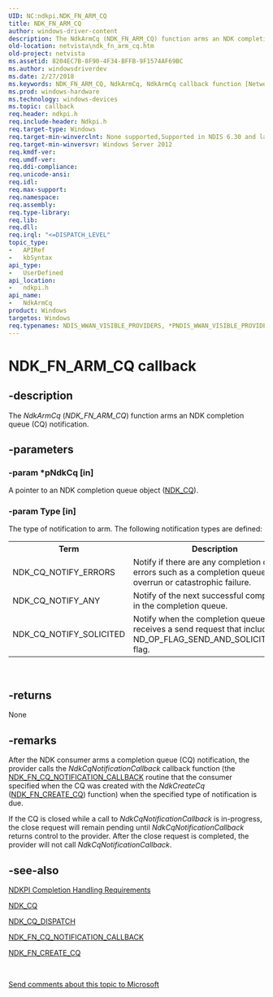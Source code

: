 ```yaml
---
UID: NC:ndkpi.NDK_FN_ARM_CQ
title: NDK_FN_ARM_CQ
author: windows-driver-content
description: The NdkArmCq (NDK_FN_ARM_CQ) function arms an NDK completion queue (CQ) notification.
old-location: netvista\ndk_fn_arm_cq.htm
old-project: netvista
ms.assetid: 8204EC7B-8F90-4F34-BFFB-9F1574AF69BC
ms.author: windowsdriverdev
ms.date: 2/27/2018
ms.keywords: NDK_FN_ARM_CQ, NdkArmCq, NdkArmCq callback function [Network Drivers Starting with Windows Vista], ndkpi/NdkArmCq, netvista.ndk_fn_arm_cq
ms.prod: windows-hardware
ms.technology: windows-devices
ms.topic: callback
req.header: ndkpi.h
req.include-header: Ndkpi.h
req.target-type: Windows
req.target-min-winverclnt: None supported,Supported in NDIS 6.30 and later.
req.target-min-winversvr: Windows Server 2012
req.kmdf-ver: 
req.umdf-ver: 
req.ddi-compliance: 
req.unicode-ansi: 
req.idl: 
req.max-support: 
req.namespace: 
req.assembly: 
req.type-library: 
req.lib: 
req.dll: 
req.irql: "<=DISPATCH_LEVEL"
topic_type:
-	APIRef
-	kbSyntax
api_type:
-	UserDefined
api_location:
-	ndkpi.h
api_name:
-	NdkArmCq
product: Windows
targetos: Windows
req.typenames: NDIS_WWAN_VISIBLE_PROVIDERS, *PNDIS_WWAN_VISIBLE_PROVIDERS
---
```


# NDK_FN_ARM_CQ callback


## -description


The <i>NdkArmCq</i> (<i>NDK_FN_ARM_CQ</i>) function arms an NDK completion queue (CQ) notification. 


## -parameters




### -param *pNdkCq [in]

A pointer to an NDK completion queue object (<a href="https://msdn.microsoft.com/library/windows/hardware/hh439854">NDK_CQ</a>).



### -param Type [in]

The type of notification to arm. The following notification types are defined:



<table>
<tr>
<th>Term</th>
<th>Description</th>
</tr>
<tr>
<td width="40%">
<a id="NDK_CQ_NOTIFY_ERRORS"></a><a id="ndk_cq_notify_errors"></a>NDK_CQ_NOTIFY_ERRORS

</td>
<td width="60%">
Notify if there are any completion queue errors such as a completion queue overrun or catastrophic failure.

</td>
</tr>
<tr>
<td width="40%">
<a id="NDK_CQ_NOTIFY_ANY"></a><a id="ndk_cq_notify_any"></a>NDK_CQ_NOTIFY_ANY

</td>
<td width="60%">
Notify of the next successful completion in the completion queue.

</td>
</tr>
<tr>
<td width="40%">
<a id="NDK_CQ_NOTIFY_SOLICITED"></a><a id="ndk_cq_notify_solicited"></a>NDK_CQ_NOTIFY_SOLICITED

</td>
<td width="60%">
Notify when the completion queue receives a send request that includes the ND_OP_FLAG_SEND_AND_SOLICIT_EVENT flag.

</td>
</tr>
</table>
 


## -returns



None




## -remarks



After the NDK consumer arms a completion queue (CQ) notification, the provider calls the <i>NdkCqNotificationCallback</i> callback function (the <a href="https://msdn.microsoft.com/library/windows/hardware/hh439870">NDK_FN_CQ_NOTIFICATION_CALLBACK</a> routine that the consumer  specified when the CQ was created with the <i>NdkCreateCq</i> (<a href="https://msdn.microsoft.com/library/windows/hardware/hh439873">NDK_FN_CREATE_CQ</a>) function) when the specified type of notification is due.

If the CQ is closed while a call to <i>NdkCqNotificationCallback</i> is in-progress, the close request will remain pending until <i>NdkCqNotificationCallback</i> returns control  to the provider. After the close request is completed, the provider will not call  <i>NdkCqNotificationCallback</i>.




## -see-also




<a href="https://msdn.microsoft.com/87150E2F-64F2-4EAB-A8B3-8E77622BE36C">NDKPI Completion Handling Requirements</a>



<a href="https://msdn.microsoft.com/library/windows/hardware/hh439854">NDK_CQ</a>



<a href="https://msdn.microsoft.com/library/windows/hardware/hh439855">NDK_CQ_DISPATCH</a>



<a href="https://msdn.microsoft.com/library/windows/hardware/hh439870">NDK_FN_CQ_NOTIFICATION_CALLBACK</a>



<a href="https://msdn.microsoft.com/library/windows/hardware/hh439873">NDK_FN_CREATE_CQ</a>
 

 

<a href="mailto:wsddocfb@microsoft.com?subject=Documentation%20feedback [netvista\netvista]:%20NDK_FN_ARM_CQ callback function%20 RELEASE:%20(2/27/2018)&amp;body=%0A%0APRIVACY STATEMENT%0A%0AWe use your feedback to improve the documentation. We don't use your email address for any other purpose, and we'll remove your email address from our system after the issue that you're reporting is fixed. While we're working to fix this issue, we might send you an email message to ask for more info. Later, we might also send you an email message to let you know that we've addressed your feedback.%0A%0AFor more info about Microsoft's privacy policy, see http://privacy.microsoft.com/en-us/default.aspx." title="Send comments about this topic to Microsoft">Send comments about this topic to Microsoft</a>

